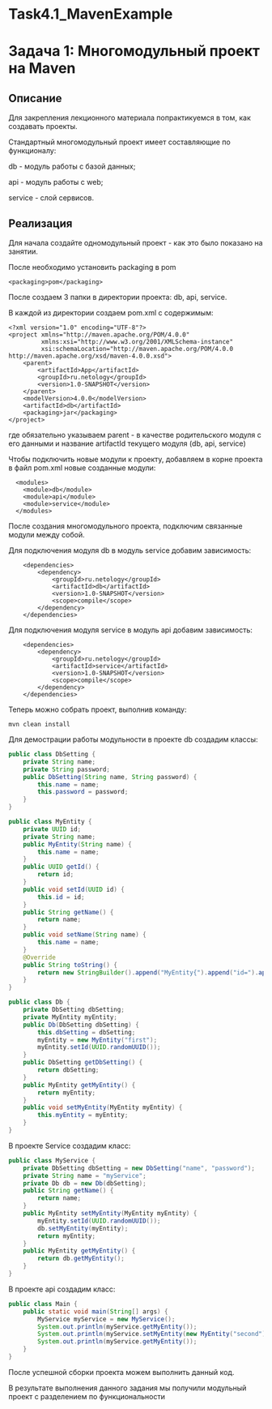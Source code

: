 # Task4.1_MavenExample

# Задача 1: Многомодульный проект на Maven

## Описание
Для закрепления лекционного материала попрактикуемся в том, как создавать проекты.

Стандартный многомодульный проект имеет составляющие по функционалу:

db - модуль работы с базой данных;

api - модуль работы с web;

service - слой сервисов.

## Реализация

Для начала создайте одномодульный проект - как это было показано на занятии.

После необходимо установить packaging в pom

```pom
<packaging>pom</packaging>
``` 

После создаем 3 папки в директории проекта: db, api, service.

В каждой из директории создаем pom.xml c содержимым:

```pom
<?xml version="1.0" encoding="UTF-8"?>
<project xmlns="http://maven.apache.org/POM/4.0.0"
         xmlns:xsi="http://www.w3.org/2001/XMLSchema-instance"
         xsi:schemaLocation="http://maven.apache.org/POM/4.0.0 http://maven.apache.org/xsd/maven-4.0.0.xsd">
    <parent>
        <artifactId>App</artifactId>
        <groupId>ru.netology</groupId>
        <version>1.0-SNAPSHOT</version>
    </parent>
    <modelVersion>4.0.0</modelVersion>
    <artifactId>db</artifactId>
    <packaging>jar</packaging>
</project>
``` 

где обязательно указываем parent - в качестве родительского модуля с его данными и
название artifactId текущего модуля (db, api, service)

Чтобы подключить новые модули к проекту, добавляем в корне проекта в файл pom.xml новые созданные модули:

```pom
  <modules>
    <module>db</module>
    <module>api</module>
    <module>service</module>
  </modules> 
``` 

После создания многомодульного проекта, подключим связанные модули между собой.

Для подключения модуля db в модуль  service добавим зависимость:

```pom
    <dependencies>
        <dependency>
            <groupId>ru.netology</groupId>
            <artifactId>db</artifactId>
            <version>1.0-SNAPSHOT</version>
            <scope>compile</scope>
        </dependency>
    </dependencies>
```  

Для подключения модуля service в модуль api добавим зависимость:

```pom
    <dependencies>
        <dependency>
            <groupId>ru.netology</groupId>
            <artifactId>service</artifactId>
            <version>1.0-SNAPSHOT</version>
            <scope>compile</scope>
        </dependency>
    </dependencies> 
```

Теперь можно собрать проект, выполнив команду:

```shell script
mvn clean install
``` 

Для демострации работы модульности в проекте db создадим классы:

```java
public class DbSetting {
    private String name;
    private String password;
    public DbSetting(String name, String password) {
        this.name = name;
        this.password = password;
    }
}
```

```java
public class MyEntity {
    private UUID id;
    private String name;
    public MyEntity(String name) {
        this.name = name;
    }
    public UUID getId() {
        return id;
    }
    public void setId(UUID id) {
        this.id = id;
    }
    public String getName() {
        return name;
    }
    public void setName(String name) {
        this.name = name;
    }
    @Override
    public String toString() {
        return new StringBuilder().append("MyEntity{").append("id=").append(id).append(", name='").append(name).append('\'').append('}').toString();
    }
}
```

```java
public class Db {
    private DbSetting dbSetting;
    private MyEntity myEntity;
    public Db(DbSetting dbSetting) {
        this.dbSetting = dbSetting;
        myEntity = new MyEntity("first");
        myEntity.setId(UUID.randomUUID());
    }
    public DbSetting getDbSetting() {
        return dbSetting;
    }
    public MyEntity getMyEntity() {
        return myEntity;
    }
    public void setMyEntity(MyEntity myEntity) {
        this.myEntity = myEntity;
    }
}
```

В проекте Service создадим класс:

```java
public class MyService {
    private DbSetting dbSetting = new DbSetting("name", "password");
    private String name = "myService";
    private Db db = new Db(dbSetting);
    public String getName() {
        return name;
    }
    public MyEntity setMyEntity(MyEntity myEntity) {
        myEntity.setId(UUID.randomUUID());
        db.setMyEntity(myEntity);
        return myEntity;
    }
    public MyEntity getMyEntity() {
        return db.getMyEntity();
    }
}
```

В проекте api создадим класс:

```java
public class Main {
    public static void main(String[] args) {
        MyService myService = new MyService();
        System.out.println(myService.getMyEntity());
        System.out.println(myService.setMyEntity(new MyEntity("second")));
        System.out.println(myService.getMyEntity());
    }
}
```

После успешной сборки проекта можем выполнить данный код.

В результате выполнения данного задания мы получили модульный проект с разделением по функциональности
